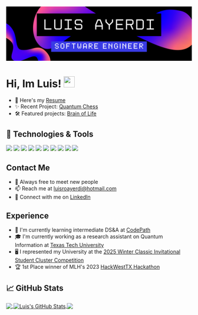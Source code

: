 <!-- More info, tips and tricks for making GitHub Profile README can be found in my article at https://towardsdatascience.com/build-a-stunning-readme-for-your-github-profile-9b80434fe5d7 -->

![Header](https://github.com/luisroayerdi/luisroayerdi/blob/main/spirit%20night.png "Header")

# Hi, Im Luis! <img src="https://raw.githubusercontent.com/MartinHeinz/MartinHeinz/master/wave.gif" width="30px" height="30px" />
- 📝 Here's my [Resume](https://drive.google.com/drive/home)
- ✨ Recent Project: [Quantum Chess](https://app.luminpdf.com/viewer/686c7bc6fa86e7d2c5b6d129)
- 🛠️ Featured projects: [Brain of Life](https://github.com/luisroayerdi/QuantumChess](https://github.com/danolongo/hackwesTX2024))

## 🔧 Technologies & Tools
![](https://img.shields.io/badge/OS-Linux-informational?style=flat&logo=linux&logoColor=white&color=blue)
![](https://img.shields.io/badge/Code-Python-informational?style=flat&logo=python&logoColor=white&color=blue)
![](https://img.shields.io/badge/Framework-TensorFlow-informational?style=flat&logo=tensorflow&logoColor=white&color=blue)
![](https://img.shields.io/badge/VersionControl-Git-informational?style=flat&logo=git&logoColor=white&color=blue)
![](https://img.shields.io/badge/ParallelComputing-MPI-informational?style=flat&color=blue)
![](https://img.shields.io/badge/ParallelComputing-OpenMP-informational?style=flat&color=blue)
![](https://img.shields.io/badge/Code-C-informational?style=flat&logo=c&logoColor=white&color=blue)
![](https://img.shields.io/badge/Code-C++-informational?style=flat&logo=c%2B%2B&logoColor=white&color=blue)
![](https://img.shields.io/badge/Code-Java-informational?style=flat&logo=java&logoColor=white&color=blue)
![](https://img.shields.io/badge/Code-JavaScript-informational?style=flat&logo=javascript&logoColor=blue)

## Contact Me
- 🤝 Always free to meet new people   
- 📫 Reach me at luisroayerdi@hotmail.com
- 🔗 Connect with me on [LinkedIn](https://www.linkedin.com/in/luisroayerdi/)

## Experience
- 🤖 I'm currently learning intermediate DS&A at [CodePath](https://www.codepath.org/about)
- 🎓 I'm currently working as a research assistant on Quantum Information at [Texas Tech University](https://www.depts.ttu.edu/cs/undergrad/)
- 🖥️ I represented my University at the [2025 Winter Classic Invitational Student Cluster Competition](https://www.theodinproject.com)
- 🏆 1st Place winner of MLH's 2023 [HackWestTX Hackathon](https://ttuhackwestx.devpost.com/)

## &#x1f4c8; GitHub Stats

<a href="https://github.com/luisroayerdi/">
  <img align="center" src="https://github-readme-stats.vercel.app/api/top-langs/?username=luisroayerdi&hide=java,html,tex&title_color=ffffff&text_color=c9cacc&icon_color=2bbc8a&bg_color=1d1f21&langs_count=3" />
</a>
<a href="https://github.com/luisroayerdi/luisroayerdi">
  <img align="center" src="https://github-readme-stats.vercel.app/api?username=luisroayerdi&show_icons=true&line_height=27&count_private=true&title_color=ffffff&text_color=c9cacc&icon_color=2bbc8a&bg_color=1d1f21" alt="Luis's GitHub Stats" />
</a>

<a href="https://github.com/luisroayerdi/QuantumChess">
  <img align="center" src="https://github-readme-stats.vercel.app/api/pin/?username=luisroayerdi&repo=QuantumChess&title_color=ffffff&text_color=c9cacc&icon_color=2bbc8a&bg_color=1d1f21" />
</a>
 

<!-- links to social media icons -->

